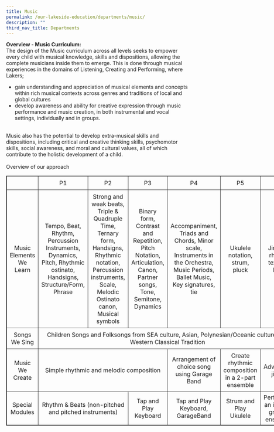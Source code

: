 ```yaml
---
title: Music
permalink: /our-lakeside-education/departments/music/
description: ""
third_nav_title: Departments
---
```


<b>Overview - Music Curriculum:</b><br>
The design of the Music curriculum across all levels seeks to empower every child with musical knowledge, skills and dispositions, allowing the complete musicians inside them to emerge. This is done through musical experiences in the domains of Listening, Creating and Performing, where Lakers;
<ul>
<li>gain understanding and appreciation of musical elements and concepts within rich musical contexts across genres and traditions of local and global cultures</li>
<li>develop awareness and ability for creative expression through music performance and music creation, in both instrumental and vocal settings, individually and in groups.</li>
</ul>
<br>
Music also has the potential to develop extra-musical skills and dispositions, including critical and creative thinking skills, psychomotor skills, social awareness, and moral and cultural values, all of which contribute to the holistic development of a child.
<br><br>
Overview of our approach
<br>
<table style="border: 1px solid rgb(42, 42, 42); width: 773px;">
<tbody class="" style="margin: 0px; outline: 0px; padding: 0px;">
<tr>
<td width="128" style="padding: 8px; text-align: center; vertical-align: middle; border: 1px solid rgb(42, 42, 42);"></td>
<td width="128" style="padding: 8px; text-align: center; vertical-align: middle; border: 1px solid rgb(42, 42, 42);">P1</td>
<td width="128" style="padding: 8px; text-align: center; vertical-align: middle; border: 1px solid rgb(42, 42, 42);">P2</td>
<td width="128" style="padding: 8px; text-align: center; vertical-align: middle; border: 1px solid rgb(42, 42, 42);">P3</td>
<td width="128" style="padding: 8px; text-align: center; vertical-align: middle; border: 1px solid rgb(42, 42, 42);">P4</td>
<td width="128" style="padding: 8px; text-align: center; vertical-align: middle; border: 1px solid rgb(42, 42, 42);">P5</td>
<td width="128" style="padding: 8px; text-align: center; vertical-align: middle; border: 1px solid rgb(42, 42, 42);">P6</td>
</tr>
<tr>
<td width="128" style="padding: 8px; text-align: center; vertical-align: middle; border: 1px solid rgb(42, 42, 42);">Music Elements We Learn</td>
<td width="128" style="padding: 8px; text-align: center; vertical-align: middle; border: 1px solid rgb(42, 42, 42);">Tempo, Beat, Rhythm, Percussion Instruments, Dynamics, Pitch, Rhythmic ostinato, Handsigns, Structure/Form, Phrase</td>
<td width="128" style="padding: 8px; text-align: center; vertical-align: middle; border: 1px solid rgb(42, 42, 42);">Strong and weak beats, Triple &amp; Quadruple Time, Ternary form, Handsigns, Rhythmic notation, Percussion instruments, Scale, Melodic Ostinato canon, Musical symbols</td>
<td width="128" style="padding: 8px; text-align: center; vertical-align: middle; border: 1px solid rgb(42, 42, 42);">Binary form, Contrast and Repetition, Pitch Notation, Articulation, Canon, Partner songs, Tone, Semitone, Dynamics</td>
<td width="128" style="padding: 8px; text-align: center; vertical-align: middle; border: 1px solid rgb(42, 42, 42);">Accompaniment, Triads and Chords, Minor scale, Instruments in the Orchestra, Music Periods, Ballet Music, Key signatures, tie</td>
<td width="128" style="padding: 8px; text-align: center; vertical-align: middle; border: 1px solid rgb(42, 42, 42);">Ukulele notation, strum, pluck</td>
<td width="128" style="padding: 8px; text-align: center; vertical-align: middle; border: 1px solid rgb(42, 42, 42);">Jingles, rhyme, texture, loop</td>
</tr>
<tr>
<td width="128" style="padding: 8px; text-align: center; vertical-align: middle; border: 1px solid rgb(42, 42, 42);">Songs We Sing</td>
<td width="128" colspan="6" style="padding: 8px; text-align: center; vertical-align: middle; border: 1px solid rgb(42, 42, 42);">Children Songs and Folksongs from SEA culture, Asian, Polynesian/Oceanic culture and Western Classical Tradition</td>
</tr>
<tr>
<td width="128" style="padding: 8px; text-align: center; vertical-align: middle; border: 1px solid rgb(42, 42, 42);">Music We Create</td>
<td width="128" colspan="3" style="padding: 8px; text-align: center; vertical-align: middle; border: 1px solid rgb(42, 42, 42);">Simple rhythmic and melodic composition</td>
<td width="128" style="padding: 8px; text-align: center; vertical-align: middle; border: 1px solid rgb(42, 42, 42);">Arrangement of choice song using Garage Band</td>
<td width="128" style="padding: 8px; text-align: center; vertical-align: middle; border: 1px solid rgb(42, 42, 42);">Create rhythmic composition in a 2-part ensemble</td>
<td width="128" style="padding: 8px; text-align: center; vertical-align: middle; border: 1px solid rgb(42, 42, 42);">Advertorial jingle</td>
</tr>
<tr style="margin: 0px; outline: 0px; padding: 0px;">
<td width="128" style="padding: 8px; text-align: center; vertical-align: middle; border: 1px solid rgb(42, 42, 42);">Special Modules</td>
<td width="128" colspan="2" style="padding: 8px; text-align: center; vertical-align: middle; border: 1px solid rgb(42, 42, 42);">Rhythm &amp; Beats (non-pitched and pitched instruments)</td><td width="128" style="padding: 8px; text-align: center; vertical-align: middle; border: 1px solid rgb(42, 42, 42);">Tap and Play Keyboard</td>
<td width="128" style="padding: 8px; text-align: center; vertical-align: middle; border: 1px solid rgb(42, 42, 42);">Tap and Play Keyboard, GarageBand</td>
<td width="128" style="padding: 8px; text-align: center; vertical-align: middle; border: 1px solid rgb(42, 42, 42);">Strum and Play Ukulele</td>
<td width="76" style="margin: 0px; outline: 0px; padding: 5px; text-align: center;">Perform as an interest group / ensemble</td>
</tr>
</tbody>
</table>
